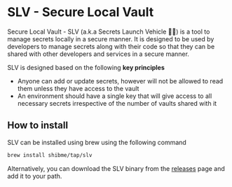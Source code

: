 # SLV - Secure Local Vault
Secure Local Vault - SLV (a.k.a Secrets Launch Vehicle 🔐🚀) is a tool to manage secrets locally in a secure manner. It is designed to be used by developers to manage secrets along with their code so that they can be shared with other developers and services in a secure manner.

SLV is designed based on the following **key principles**
 - Anyone can add or update secrets, however will not be allowed to read them unless they have access to the vault
 - An environment should have a single key that will give access to all necessary secrets irrespective of the number of vaults shared with it

 ## How to install
 SLV can be installed using brew using the following command
```zsh
brew install shibme/tap/slv
```
Alternatively, you can download the SLV binary from the [releases](https://github.com/shibme/slv-beta/releases/latest) page and add it to your path.